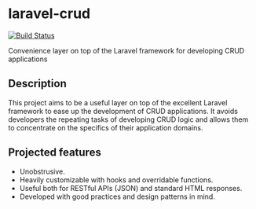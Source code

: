 # laravel-crud
[![Build Status](https://travis-ci.org/carlosafonso/laravel-crud.svg?branch=master)](https://travis-ci.org/carlosafonso/laravel-crud)

Convenience layer on top of the Laravel framework for developing CRUD applications

## Description
This project aims to be a useful layer on top of the excellent Laravel framework to ease up the development of CRUD applications. It avoids developers the repeating tasks of developing CRUD logic and allows them to concentrate on the specifics of their application domains.

## Projected features
* Unobstrusive.
* Heavily customizable with hooks and overridable functions.
* Useful both for RESTful APIs (JSON) and standard HTML responses.
* Developed with good practices and design patterns in mind.
